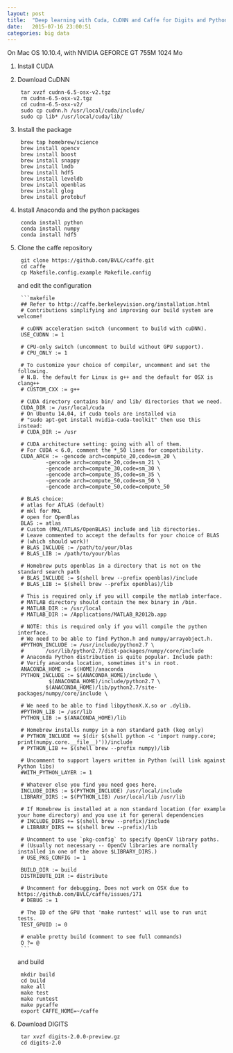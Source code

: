 ```yaml
---
layout: post
title:  "Deep learning with Cuda, CuDNN and Caffe for Digits and Python on Mac OS X"
date:   2015-07-16 23:00:51
categories: big data
---
```


On Mac OS 10.10.4, with NVIDIA GEFORCE GT 755M 1024 Mo

1. Install CUDA

2. Download CuDNN

        tar xvzf cudnn-6.5-osx-v2.tgz
        rm cudnn-6.5-osx-v2.tgz
        cd cudnn-6.5-osx-v2/
        sudo cp cudnn.h /usr/local/cuda/include/
        sudo cp lib* /usr/local/cuda/lib/

3. Install the package

        brew tap homebrew/science
        brew install opencv
        brew install boost
        brew install snappy
        brew install lmdb
        brew install hdf5
        brew install leveldb
        brew install openblas
        brew install glog
        brew install protobuf


4. Install Anaconda and the python packages

        conda install python
        conda install numpy
        conda install hdf5


5. Clone the caffe repository

        git clone https://github.com/BVLC/caffe.git
        cd caffe
        cp Makefile.config.example Makefile.config

    and edit the configuration

        ```makefile
        ## Refer to http://caffe.berkeleyvision.org/installation.html
        # Contributions simplifying and improving our build system are welcome!

        # cuDNN acceleration switch (uncomment to build with cuDNN).
        USE_CUDNN := 1

        # CPU-only switch (uncomment to build without GPU support).
        # CPU_ONLY := 1

        # To customize your choice of compiler, uncomment and set the following.
        # N.B. the default for Linux is g++ and the default for OSX is clang++
        # CUSTOM_CXX := g++

        # CUDA directory contains bin/ and lib/ directories that we need.
        CUDA_DIR := /usr/local/cuda
        # On Ubuntu 14.04, if cuda tools are installed via
        # "sudo apt-get install nvidia-cuda-toolkit" then use this instead:
        # CUDA_DIR := /usr

        # CUDA architecture setting: going with all of them.
        # For CUDA < 6.0, comment the *_50 lines for compatibility.
        CUDA_ARCH := -gencode arch=compute_20,code=sm_20 \
        		-gencode arch=compute_20,code=sm_21 \
        		-gencode arch=compute_30,code=sm_30 \
        		-gencode arch=compute_35,code=sm_35 \
        		-gencode arch=compute_50,code=sm_50 \
        		-gencode arch=compute_50,code=compute_50

        # BLAS choice:
        # atlas for ATLAS (default)
        # mkl for MKL
        # open for OpenBlas
        BLAS := atlas
        # Custom (MKL/ATLAS/OpenBLAS) include and lib directories.
        # Leave commented to accept the defaults for your choice of BLAS
        # (which should work)!
        # BLAS_INCLUDE := /path/to/your/blas
        # BLAS_LIB := /path/to/your/blas

        # Homebrew puts openblas in a directory that is not on the standard search path
        # BLAS_INCLUDE := $(shell brew --prefix openblas)/include
        # BLAS_LIB := $(shell brew --prefix openblas)/lib

        # This is required only if you will compile the matlab interface.
        # MATLAB directory should contain the mex binary in /bin.
        # MATLAB_DIR := /usr/local
        # MATLAB_DIR := /Applications/MATLAB_R2012b.app

        # NOTE: this is required only if you will compile the python interface.
        # We need to be able to find Python.h and numpy/arrayobject.h.
        #PYTHON_INCLUDE := /usr/include/python2.7 \
        #		/usr/lib/python2.7/dist-packages/numpy/core/include
        # Anaconda Python distribution is quite popular. Include path:
        # Verify anaconda location, sometimes it's in root.
        ANACONDA_HOME := $(HOME)/anaconda
        PYTHON_INCLUDE := $(ANACONDA_HOME)/include \
        		 $(ANACONDA_HOME)/include/python2.7 \
        		$(ANACONDA_HOME)/lib/python2.7/site-packages/numpy/core/include \

        # We need to be able to find libpythonX.X.so or .dylib.
        #PYTHON_LIB := /usr/lib
        PYTHON_LIB := $(ANACONDA_HOME)/lib

        # Homebrew installs numpy in a non standard path (keg only)
        # PYTHON_INCLUDE += $(dir $(shell python -c 'import numpy.core; print(numpy.core.__file__)'))/include
        # PYTHON_LIB += $(shell brew --prefix numpy)/lib

        # Uncomment to support layers written in Python (will link against Python libs)
        #WITH_PYTHON_LAYER := 1

        # Whatever else you find you need goes here.
        INCLUDE_DIRS := $(PYTHON_INCLUDE) /usr/local/include
        LIBRARY_DIRS := $(PYTHON_LIB) /usr/local/lib /usr/lib

        # If Homebrew is installed at a non standard location (for example your home directory) and you use it for general dependencies
        # INCLUDE_DIRS += $(shell brew --prefix)/include
        # LIBRARY_DIRS += $(shell brew --prefix)/lib

        # Uncomment to use `pkg-config` to specify OpenCV library paths.
        # (Usually not necessary -- OpenCV libraries are normally installed in one of the above $LIBRARY_DIRS.)
        # USE_PKG_CONFIG := 1

        BUILD_DIR := build
        DISTRIBUTE_DIR := distribute

        # Uncomment for debugging. Does not work on OSX due to https://github.com/BVLC/caffe/issues/171
        # DEBUG := 1

        # The ID of the GPU that 'make runtest' will use to run unit tests.
        TEST_GPUID := 0

        # enable pretty build (comment to see full commands)
        Q ?= @
        ```

    and build

        mkdir build
        cd build
        make all
        make test
        make runtest
        make pycaffe
        export CAFFE_HOME=~/caffe


6. Download DIGITS

        tar xvzf digits-2.0.0-preview.gz
        cd digits-2.0

